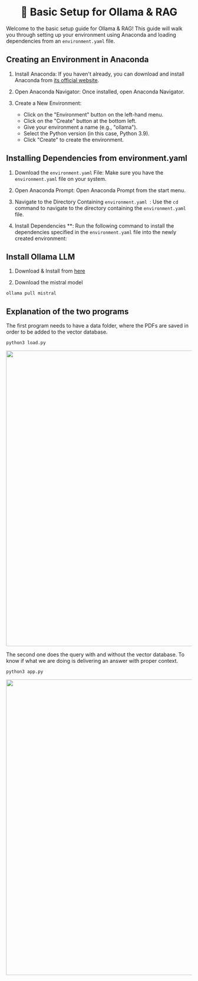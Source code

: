 <h1 align="center"> 🦙 Basic Setup for Ollama & RAG </h1>


Welcome to the basic setup guide for Ollama & RAG! This guide will walk you through setting up your environment using Anaconda and loading dependencies from an `environment.yaml` file.


## Creating an Environment in Anaconda 

1. Install Anaconda: If you haven't already, you can download and install Anaconda from [its official website](https://www.anaconda.com/products/distribution).

2. Open Anaconda Navigator: Once installed, open Anaconda Navigator.

3. Create a New Environment:
   - Click on the "Environment" button on the left-hand menu.
   - Click on the "Create" button at the bottom left.
   - Give your environment a name (e.g., "ollama").
   - Select the Python version (in this case, Python 3.9).
   - Click "Create" to create the environment.

## Installing Dependencies from environment.yaml

1. Download the `environment.yaml` File: Make sure you have the `environment.yaml` file on your system.

2. Open Anaconda Prompt: Open Anaconda Prompt from the start menu.

3. Navigate to the Directory Containing `environment.yaml `: Use the `cd` command to navigate to the directory containing the `environment.yaml` file.

4. Install Dependencies **: Run the following command to install the dependencies specified in the `environment.yaml` file into the newly created environment:

## Install Ollama LLM

1. Download & Install from [here](https://ollama.com/download)

2. Download the mistral model

``` ollama pull mistral ```

## Explanation of the two programs

The first program needs to have a data folder, where the PDFs are saved in order to be added to the vector database. 

```python3 load.py```

<p align="center">
<img src="screenshots/load.png" width="800" >
</p>


The second one does the query with and without the vector database. To know if what we are doing is delivering an answer with proper context.

```python3 app.py```

<p align="center">
<img src="screenshots/app.png" width="800" >
</p>
